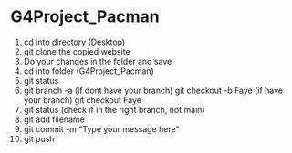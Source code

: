 # G4Project_Pacman  
1. cd into directory (Desktop)  
2. git clone the copied website  
3. Do your changes in the folder and save  
4. cd into folder (G4Project_Pacman)
5. git status  
6. git branch -a
(if dont have your branch) git checkout -b Faye
(if have your branch) git checkout Faye
6. git status (check if in the right branch, not main)
7. git add filename
8. git commit -m "Type your message here"
9. git push

